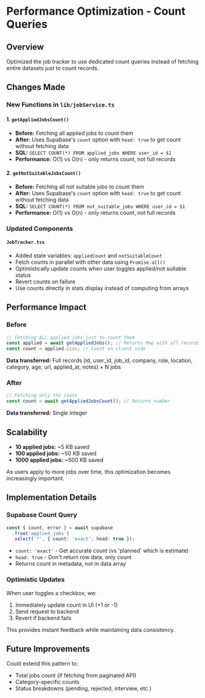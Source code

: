 # Performance Optimization - Count Queries

## Overview
Optimized the job tracker to use dedicated count queries instead of fetching entire datasets just to count records.

## Changes Made

### New Functions in `lib/jobService.ts`

#### 1. `getAppliedJobsCount()`
- **Before:** Fetching all applied jobs to count them
- **After:** Uses Supabase's `count` option with `head: true` to get count without fetching data
- **SQL:** `SELECT COUNT(*) FROM applied_jobs WHERE user_id = $1`
- **Performance:** O(1) vs O(n) - only returns count, not full records

#### 2. `getNotSuitableJobsCount()`
- **Before:** Fetching all not suitable jobs to count them
- **After:** Uses Supabase's `count` option with `head: true` to get count without fetching data
- **SQL:** `SELECT COUNT(*) FROM not_suitable_jobs WHERE user_id = $1`
- **Performance:** O(1) vs O(n) - only returns count, not full records

### Updated Components

#### `JobTracker.tsx`
- Added state variables: `appliedCount` and `notSuitableCount`
- Fetch counts in parallel with other data using `Promise.all()`
- Optimistically update counts when user toggles applied/not suitable status
- Revert counts on failure
- Use counts directly in stats display instead of computing from arrays

## Performance Impact

### Before
```typescript
// Fetching ALL applied jobs just to count them
const applied = await getAppliedJobs(); // Returns Map with all records
const count = applied.size; // Count on client side
```

**Data transferred:** Full records (id, user_id, job_id, company, role, location, category, age, url, applied_at, notes) × N jobs

### After
```typescript
// Fetching only the count
const count = await getAppliedJobsCount(); // Returns number
```

**Data transferred:** Single integer

## Scalability

- **10 applied jobs:** ~5 KB saved
- **100 applied jobs:** ~50 KB saved
- **1000 applied jobs:** ~500 KB saved

As users apply to more jobs over time, this optimization becomes increasingly important.

## Implementation Details

### Supabase Count Query
```typescript
const { count, error } = await supabase
  .from('applied_jobs')
  .select('*', { count: 'exact', head: true });
```

- `count: 'exact'` - Get accurate count (vs 'planned' which is estimate)
- `head: true` - Don't return row data, only count
- Returns count in metadata, not in data array

### Optimistic Updates
When user toggles a checkbox, we:
1. Immediately update count in UI (+1 or -1)
2. Send request to backend
3. Revert if backend fails

This provides instant feedback while maintaining data consistency.

## Future Improvements

Could extend this pattern to:
- Total jobs count (if fetching from paginated API)
- Category-specific counts
- Status breakdowns (pending, rejected, interview, etc.)




